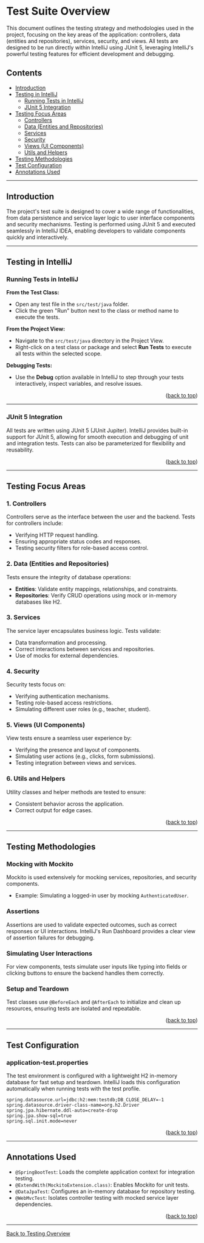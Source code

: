 # Test Suite Overview

This document outlines the testing strategy and methodologies used in the project, focusing on the key areas of the application: controllers, data (entities and repositories), services, security, and views. All tests are designed to be run directly within IntelliJ using JUnit 5, leveraging IntelliJ's powerful testing features for efficient development and debugging.

## Contents
- [Introduction](#introduction)
- [Testing in IntelliJ](#testing-in-intellij)
  - [Running Tests in IntelliJ](#running-tests-in-intellij)
  - [JUnit 5 Integration](#junit-5-integration)
- [Testing Focus Areas](#testing-focus-areas)
  - [Controllers](#controllers)
  - [Data (Entities and Repositories)](#data-entities-and-repositories)
  - [Services](#services)
  - [Security](#security)
  - [Views (UI Components)](#views-ui-components)
  - [Utils and Helpers](#utils-and-helpers)
- [Testing Methodologies](#testing-methodologies)
- [Test Configuration](#test-configuration)
- [Annotations Used](#annotations-used)

---

## Introduction
The project's test suite is designed to cover a wide range of functionalities, from data persistence and service layer logic to user interface components and security mechanisms. Testing is performed using JUnit 5 and executed seamlessly in IntelliJ IDEA, enabling developers to validate components quickly and interactively.

---

## Testing in IntelliJ

### Running Tests in IntelliJ
**From the Test Class:**
- Open any test file in the `src/test/java` folder.
- Click the green "Run" button next to the class or method name to execute the tests.

**From the Project View:**
- Navigate to the `src/test/java` directory in the Project View.
- Right-click on a test class or package and select **Run Tests** to execute all tests within the selected scope.

**Debugging Tests:**
- Use the **Debug** option available in IntelliJ to step through your tests interactively, inspect variables, and resolve issues.

<p align="right">(<a href="#contents">back to top</a>)</p>

---

### JUnit 5 Integration
All tests are written using JUnit 5 (JUnit Jupiter). IntelliJ provides built-in support for JUnit 5, allowing for smooth execution and debugging of unit and integration tests. Tests can also be parameterized for flexibility and reusability.

<p align="right">(<a href="#contents">back to top</a>)</p>

---

## Testing Focus Areas

### 1. Controllers
Controllers serve as the interface between the user and the backend. Tests for controllers include:
- Verifying HTTP request handling.
- Ensuring appropriate status codes and responses.
- Testing security filters for role-based access control.

### 2. Data (Entities and Repositories)
Tests ensure the integrity of database operations:
- **Entities**: Validate entity mappings, relationships, and constraints.
- **Repositories**: Verify CRUD operations using mock or in-memory databases like H2.

### 3. Services
The service layer encapsulates business logic. Tests validate:
- Data transformation and processing.
- Correct interactions between services and repositories.
- Use of mocks for external dependencies.

### 4. Security
Security tests focus on:
- Verifying authentication mechanisms.
- Testing role-based access restrictions.
- Simulating different user roles (e.g., teacher, student).

### 5. Views (UI Components)
View tests ensure a seamless user experience by:
- Verifying the presence and layout of components.
- Simulating user actions (e.g., clicks, form submissions).
- Testing integration between views and services.

### 6. Utils and Helpers
Utility classes and helper methods are tested to ensure:
- Consistent behavior across the application.
- Correct output for edge cases.

<p align="right">(<a href="#contents">back to top</a>)</p>

---

## Testing Methodologies

### Mocking with Mockito
Mockito is used extensively for mocking services, repositories, and security components.
- Example: Simulating a logged-in user by mocking `AuthenticatedUser`.

### Assertions
Assertions are used to validate expected outcomes, such as correct responses or UI interactions. IntelliJ's Run Dashboard provides a clear view of assertion failures for debugging.

### Simulating User Interactions
For view components, tests simulate user inputs like typing into fields or clicking buttons to ensure the backend handles them correctly.

### Setup and Teardown
Test classes use `@BeforeEach` and `@AfterEach` to initialize and clean up resources, ensuring tests are isolated and repeatable.

<p align="right">(<a href="#contents">back to top</a>)</p>

---

## Test Configuration

### application-test.properties
The test environment is configured with a lightweight H2 in-memory database for fast setup and teardown. IntelliJ loads this configuration automatically when running tests with the test profile.

```properties
spring.datasource.url=jdbc:h2:mem:testdb;DB_CLOSE_DELAY=-1
spring.datasource.driver-class-name=org.h2.Driver
spring.jpa.hibernate.ddl-auto=create-drop
spring.jpa.show-sql=true
spring.sql.init.mode=never
```

<p align="right">(<a href="#contents">back to top</a>)</p>

---

## Annotations Used
- `@SpringBootTest`: Loads the complete application context for integration testing.
- `@ExtendWith(MockitoExtension.class)`: Enables Mockito for unit tests.
- `@DataJpaTest`: Configures an in-memory database for repository testing.
- `@WebMvcTest`: Isolates controller testing with mocked service layer dependencies.

<p align="right">(<a href="#contents">back to top</a>)</p>

---

[Back to Testing Overview](../testing-overview.md)

